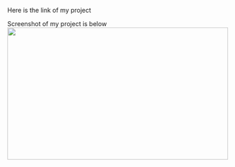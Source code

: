Here is the link of my project 

Screenshot of my project is below
<img src="../images/Screenshot.png" height=300px, width=500px>